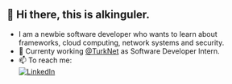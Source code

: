 ## 👋 Hi there, this is alkinguler.
- I am a newbie software developer who wants to learn about frameworks, cloud computing, network systems and security.
- :briefcase: Currenty working [@TurkNet](https://turk.net) as Software Developer Intern.
- 📫 To reach me: <br/>
    [![LinkedIn](https://img.shields.io/badge/LinkedIn-blue?logo=linkedin&logoColor=white&style=for-the-badge)](https://www.linkedin.com/in/taner-alk%C4%B1n-g%C3%BCler-6563b3186/)



<!--
**alkinguler/alkinguler** is a ✨ _special_ ✨ repository because its `README.md` (this file) appears on your GitHub profile.

Here are some ideas to get you started:

- 🔭 I’m currently working on ...
- 🌱 I’m currently learning ...
- 👯 I’m looking to collaborate on ...
- 🤔 I’m looking for help with ...
- 💬 Ask me about ...
- 📫 How to reach me: ...
- 😄 Pronouns: ...
- ⚡ Fun fact: ...
-->
